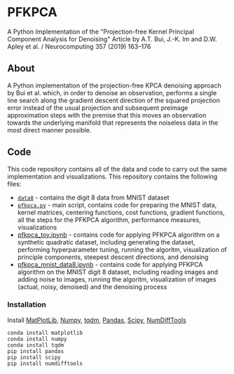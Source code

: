 # PFKPCA
A Python Implementation of the "Projection-free Kernel Principal Component Analysis for Denoising" Article by A.T. Bui, J.-K. Im and D.W. Apley et al. / Neurocomputing 357 (2019) 163–176


## About
A Python implementation of the projection-free KPCA denoising approach by Bui et al. which, in order to denoise an observation, performs a single line search along the gradient descent direction of the squared projection error instead of the usual projection and subsequent preimage approximation steps with the premise that this moves an observation towards the underlying manifold that represents the noiseless data in the most direct manner possible.

## Code
This code repository contains all of the data and code to carry out the same implementation and visualizations. This repository contains the following files:
- [`data8`](./data8) - contains the digit 8 data from MNIST dataset
- [`pfkpca.py`](./pfkpca.py) - main script, contains code for preparing the MNIST data, kernel matrices, centering functions, cost functions, gradient functions, all the steps for the PFKPCA algorithm, performance measures, visualizations
- [pfkpca_toy.ipynb](./pfkpca_toy.ipynb) - contains code for applying PFKPCA algorithm on a synthetic quadratic dataset, including generating the dataset, performing hyperparameter tuning, running the algoritm, visualization of principle components, steepest descent directions, and denoising
- [pfkpca_mnist_data8.ipynb](./pfkpca_mnist_data8.ipynb) - contains code for applying PFKPCA algorithm on the MNIST digit 8 dataset, including reading images and adding noise to images, running the algoritm, visualization of images (actual, noisy, denoised) and the denoising process  

### Installation
Install [MatPlotLib](https://matplotlib.org/), [Numpy](https://numpy.org/), [tqdm](https://github.com/tqdm/tqdm), [Pandas](https://pandas.pydata.org/), [Scipy](https://scipy.org/), [NumDiffTools](https://github.com/pbrod/numdifftools)
```
conda install matplotlib
conda install numpy
conda install tqdm
pip install pandas
pip install scipy
pip install numdifftools
```